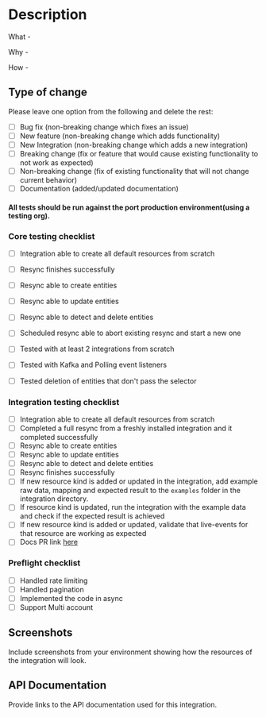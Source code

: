 # Description

What -

Why -

How -

## Type of change

Please leave one option from the following and delete the rest:

- [ ] Bug fix (non-breaking change which fixes an issue)
- [ ] New feature (non-breaking change which adds functionality)
- [ ] New Integration (non-breaking change which adds a new integration)
- [ ] Breaking change (fix or feature that would cause existing functionality to not work as expected)
- [ ] Non-breaking change (fix of existing functionality that will not change current behavior)
- [ ] Documentation (added/updated documentation)

<h4> All tests should be run against the port production environment(using a testing org). </h4>

### Core testing checklist

- [ ] Integration able to create all default resources from scratch
- [ ] Resync finishes successfully
- [ ] Resync able to create entities
- [ ] Resync able to update entities
- [ ] Resync able to detect and delete entities
- [ ] Scheduled resync able to abort existing resync and start a new one
- [ ] Tested with at least 2 integrations from scratch
- [ ] Tested with Kafka and Polling event listeners
- [ ] Tested deletion of entities that don't pass the selector


### Integration testing checklist

- [ ] Integration able to create all default resources from scratch
- [ ] Completed a full resync from a freshly installed integration and it completed successfully
- [ ] Resync able to create entities
- [ ] Resync able to update entities
- [ ] Resync able to detect and delete entities
- [ ] Resync finishes successfully
- [ ] If new resource kind is added or updated in the integration, add example raw data, mapping and expected result to the `examples` folder in the integration directory.
- [ ] If resource kind is updated, run the integration with the example data and check if the expected result is achieved
- [ ] If new resource kind is added or updated, validate that live-events for that resource are working as expected
- [ ] Docs PR link [here](#)

### Preflight checklist

- [ ] Handled rate limiting
- [ ] Handled pagination
- [ ] Implemented the code in async
- [ ] Support Multi account

## Screenshots

Include screenshots from your environment showing how the resources of the integration will look.

## API Documentation

Provide links to the API documentation used for this integration.
